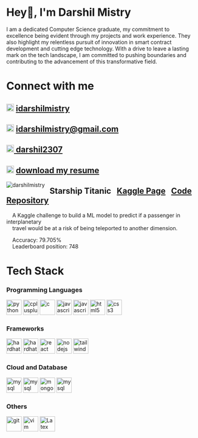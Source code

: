 <h1>Hey👋, I'm Darshil Mistry</h1>
I am a dedicated Computer Science graduate, my commitment to excellence being evident through my projects and work experience. They also highlight my relentless pursuit of innovation in smart contract development and cutting edge technology. With a drive to leave a lasting mark on the tech landscape, I am committed to pushing boundaries and contributing to the advancement of this transformative field.
<h1> Connect with me </h1>
<h2><img src="https://upload.wikimedia.org/wikipedia/commons/thumb/c/ca/LinkedIn__initials.png/600px-LinkedIn__initials.png" height="20" alt="linkedin "/> <a href = "https://www.linkedin.com/in/idarshilmistry/"> idarshilmistry </a> </h2>

<h2><img src="https://imaginethatcreative.net/blog/wp-content/uploads/2023/06/2250206.png" height="20" alt="email "/> <a href = "mailto:idarshilmistry@gmail.com"> idarshilmistry@gmail.com </a> </h2>

<h2><img src="https://cdn4.iconfinder.com/data/icons/s-and-brands/512/189_Kaggle__s-512.png" height="20" alt="kaggle "/><a href = "https://www.kaggle.com/darshil2307"> darshil2307 </a> </h2>

<h2><img src="https://static-00.iconduck.com/assets.00/cv-icon-1725x2048-mk536z84.png" height="20" alt="cv "/> <a href = "https://drive.google.com/uc?export=download&id=15LmYE5vI1504Zy1TbeMKd-dxmfpATdn8"> download my resume </a> </h2>

<img align="left" src="https://github-readme-stats.vercel.app/api/top-langs?username=darshilmistry&show_icons=true&locale=en&layout=compact" alt="darshilmistry" />

<div> 
<h2>&nbsp; Starship Titanic &nbsp; <a href="https://www.kaggle.com/competitions/spaceship-titanic/overview"> Kaggle Page</a> &nbsp; <a href="https://github.com/darshilmistry/StarshipTitanic"> Code Repository </a>  </h2>
&nbsp;&nbsp;&nbsp;&nbsp;A Kaggle challenge to build a ML model to predict if a passenger in interplanetary <br/> 
&nbsp;&nbsp;&nbsp;&nbsp;travel would be at a risk of being teleported to another dimension.

&nbsp;&nbsp;&nbsp;&nbsp;Accuracy: 79.705% <br>
&nbsp;&nbsp;&nbsp;&nbsp;Leaderboard position: 748

</div>

<h1> Tech Stack </h1>
<h3>Programming Languages</h3>
<div align="left">
  <img src="https://cdn.jsdelivr.net/gh/devicons/devicon/icons/python/python-original.svg" height="40" alt="python "  />
  <img src="https://cdn.jsdelivr.net/gh/devicons/devicon/icons/cplusplus/cplusplus-original.svg" height="40" alt="cplusplus "  />
  <img src="https://cdn.jsdelivr.net/gh/devicons/devicon/icons/c/c-original.svg" height="40" alt="c "  />
  <img src="https://symbols.getvecta.com/stencil_28/61_sql-database-generic.90b41636a8.png" height="40" alt="javascript "  />
  <img src="https://cdn.jsdelivr.net/gh/devicons/devicon/icons/javascript/javascript-original.svg" height="40" alt="javascript "  />
  <img src="https://cdn.jsdelivr.net/gh/devicons/devicon/icons/html5/html5-original.svg" height="40" alt="html5 "  />
  <img src="https://cdn.jsdelivr.net/gh/devicons/devicon/icons/css3/css3-original.svg" height="40" alt="css3 "  />
</div>

<h3>Frameworks</h3>
<div align="left">
  <img src="https://encrypted-tbn0.gstatic.com/images?q=tbn:ANd9GcTKJ731l1uafX-VIHrjEBIGRtQlZ12SgsFYMQ&s" height="40" alt="hardhat"/>
  <img src="https://miro.medium.com/v2/resize:fit:600/1*SHg7SgjVtPJ-Fma-liXz_Q.png" height="40" alt="hardhat"/>
  <img src="https://cdn.jsdelivr.net/gh/devicons/devicon/icons/react/react-original.svg" height="40" alt="react "  />
  <img src="https://cdn.jsdelivr.net/gh/devicons/devicon/icons/nodejs/nodejs-original.svg" height="40" alt="nodejs "  />
  <img src="https://encrypted-tbn0.gstatic.com/images?q=tbn:ANd9GcQGx_cXS9Z-WaZKNAEpr-eTnWJb57Rk00U8Ww&s" height="40" alt="tailwindcss "  />
</div>

<h3>Cloud and Database</h3>
<div align="left">
  <img src="https://upload.wikimedia.org/wikipedia/commons/thumb/f/fa/Microsoft_Azure.svg/1200px-Microsoft_Azure.svg.png" height="40" alt="mysql "  />
  <img src="https://miro.medium.com/v2/resize:fit:300/1*R4c8lHBHuH5qyqOtZb3h-w.png" height="40" alt="mysql "  />
  <img src="https://cdn.jsdelivr.net/gh/devicons/devicon/icons/mongodb/mongodb-original.svg" height="40" alt="mongodb"  />
  <img src="https://cdn.jsdelivr.net/gh/devicons/devicon/icons/mysql/mysql-original.svg" height="40" alt="mysql"  />
</div>

<h3>Others</h3>
<div align="left">
  <img src="https://cdn.jsdelivr.net/gh/devicons/devicon/icons/git/git-original.svg" height="40" alt="git"  />
  <img src="https://cdn.jsdelivr.net/gh/devicons/devicon/icons/vim/vim-original.svg" height="40" alt="vim"  />
  <img src="https://upload.wikimedia.org/wikipedia/commons/thumb/4/45/LaTeX_project_logo_bird.svg/1200px-LaTeX_project_logo_bird.svg.png" height="40" alt="Latex"/>
</div>
